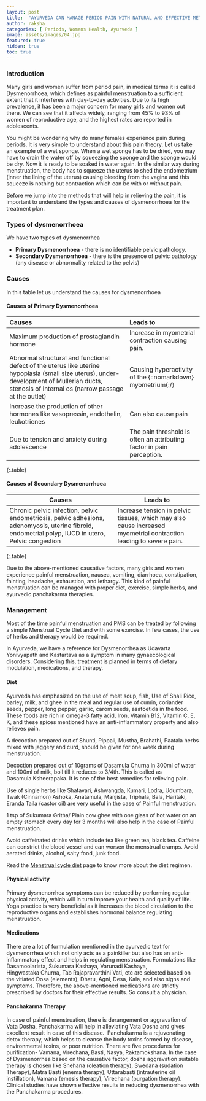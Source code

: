 ```yaml
---
layout: post
title:  "AYURVEDA CAN MANAGE PERIOD PAIN WITH NATURAL AND EFFECTIVE METHODS"
author: raksha
categories: [ Periods, Womens Health, Ayurveda ]
image: assets/images/04.jpg
featured: true
hidden: true
toc: true
---
```

### Introduction
Many girls and women suffer from period pain, in medical terms it is called Dysmenorrhoea, which defines as painful menstruation to a sufficient extent that it interferes with day-to-day activities. Due to its high prevalence, it has been a major concern for many girls and women out there. We can see that it affects widely, ranging from 45% to 93% of women of reproductive age, and the highest rates are reported in adolescents. 

You might be wondering why do many females experience pain during periods. It is very simple to understand about this pain theory. Let us take an example of a wet sponge. When a wet sponge has to be dried, you may have to drain the water off by squeezing the sponge and the sponge would be dry. Now it is ready to be soaked in water again. In the similar way during menstruation, the body has to squeeze the uterus to shed the endometrium (inner the lining of the uterus) causing bleeding from the vagina and this squeeze is nothing but contraction which can be with or without pain.

Before we jump into the methods that will help in relieving the pain, it is important to understand the types and causes of dysmenorrhoea for the treatment plan. 

### Types of dysmenorrhoea  
We have two types of dysmenorrhea
+ <b>Primary Dysmenorrhoea</b> - there is no identifiable pelvic pathology. 
+ <b>Secondary Dysmenorrhoea</b> - there is the presence of pelvic pathology (any disease or abnormality related to the pelvis)  

### Causes
In this table let us understand the causes for dysmenorrhoea
#### Causes of Primary Dysmenorrhoea

| Causes| Leads to |
| :------ | :------- |
| Maximum production of prostaglandin hormone | Increase in myometrial contraction causing pain. |
| Abnormal structural and functional defect of the uterus like uterine hypoplasia (small size uterus), under-development of Mullerian ducts, stenosis of internal os (narrow passage at the outlet) | Causing hyperactivity of the {::nomarkdown} <span class="definition" title="middle layer of the uterus" >myometrium</span>{:/} |
| Increase the production of other hormones like vasopressin, endothelin, leukotrienes | Can also cause pain |
| Due to tension and anxiety during adolescence | The pain threshold is often an attributing factor in pain perception. |
{:.table}

#### Causes of Secondary Dysmenorrhoea

| Causes | Leads to |
| ------ | -------- |
| Chronic pelvic infection, pelvic endometriosis, pelvic adhesions, adenomyosis, uterine fibroid, endometrial polyp, IUCD in utero, Pelvic congestion | Increase tension in pelvic tissues, which may also cause increased myometrial contraction leading to severe pain. |
{:.table}

Due to the above-mentioned causative factors, many girls and women experience painful menstruation, nausea, vomiting, diarrhoea, constipation, fainting, headache, exhaustion, and lethargy. This kind of painful menstruation can be managed with proper diet, exercise, simple herbs, and ayurvedic panchakarma therapies. 

### Management
Most of the time painful menstruation and PMS can be treated by following a simple Menstrual Cycle Diet and with some exercise. In few cases, the use of herbs and therapy would be required. 

In Ayurveda, we have a reference for Dysmenorrhea as Udavarta Yonivyapath and Kastartava as a symptom in many gynaecological disorders. Considering this, treatment is planned in terms of dietary modulation, medications, and therapy.

#### Diet
Ayurveda has emphasized on the use of meat soup, fish, Use of Shali Rice, barley, milk, and ghee in the meal and regular use of cumin, coriander seeds, pepper, long pepper, garlic, carom seeds, asafoetida in the food. These foods are rich in omega-3 fatty acid, Iron, Vitamin B12, Vitamin C, E, K, and these spices mentioned have an anti-inflammatory property and also relieves pain. 

A decoction prepared out of Shunti, Pippali, Mustha, Brahathi, Paatala herbs mixed with jaggery and curd, should be given for one week during menstruation. 

Decoction prepared out of 10grams of Dasamula Churna in 300ml of water and 100ml of milk, boil till it reduces to 3/4th. This is called as Dasamula Ksheerapaka. It is one of the best remedies for relieving pain.

Use of single herbs like Shatavari, Ashwangda, Kumari, Lodra, Udumbara, Twak (Cinnamon) Ashoka, Anatamula, Manjista, Triphala, Bala, Haritaki, Eranda Taila (castor oil) are very useful in the case of Painful menstruation.

1 tsp of Sukumara Gritha/ Plain cow ghee with one glass of hot water on an empty stomach every day for 3 months will also help in the case of Painful menstruation.

Avoid caffeinated drinks which include tea like green tea, black tea. Caffeine can constrict the blood vessel and can worsen the menstrual cramps. Avoid aerated drinks, alcohol, salty food, junk food.

Read the [Menstrual cycle diet](/what-to-eat-and-what-to-avoid-during-menstrual-cycle) page to know more about the diet regimen. 
 
#### Physical activity
Primary dysmenorrhea symptoms can be reduced by performing regular physical activity, which will in turn improve your health and quality of life. Yoga practice is very beneficial as it increases the blood circulation to the reproductive organs and establishes hormonal balance regulating menstruation. 

#### Medications 
There are a lot of formulation mentioned in the ayurvedic text for dysmenorrhea which not only acts as a painkiller but also has an anti-inflammatory effect and helps in regulating menstruation. Formulations like Dasamoolarista, Sukumara Kashaya, Varunadi Kashaya, Hingwastaka Churna, Tab Rajapravarthini Vati, etc are selected based on the vitiated Dosa (elements), Dhatu, Agni, Desa, Kala, and also signs and symptoms. Therefore, the above-mentioned medications are strictly prescribed by doctors for their effective results. So consult a physician.

#### Panchakarma Therapy 
In case of painful menstruation, there is derangement or aggravation of Vata Dosha, Panchakarma will help in alleviating Vata Dosha and gives excellent result in case of this disease.  Panchakarma is a rejuvenating detox therapy, which helps to cleanse the body toxins formed by disease, environmental toxins, or poor nutrition. There are five procedures for purification- Vamana, Virechana, Basti, Nasya, Raktamokshana. In the case of Dysmenorrhea based on the causative factor, dosha aggravation suitable therapy is chosen like Snehana (oleation therapy), Swedana (sudation Therapy), Matra Basti (enema therapy), Uttarabasti (intrauterine oil instillation), Vamana (emesis therapy), Virechana (purgation therapy). Clinical studies have shown effective results in reducing dysmenorrhea with the Panchakarma procedures. 